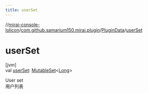 ```yaml
---
title: userSet
---
```

//[mirai-console-lolicon](../../../index.html)/[com.github.samarium150.mirai.plugin](../index.html)/[PluginData](index.html)/[userSet](user-set.html)



# userSet



[jvm]\
val [userSet](user-set.html): [MutableSet](https://kotlinlang.org/api/latest/jvm/stdlib/kotlin.collections/-mutable-set/index.html)<[Long](https://kotlinlang.org/api/latest/jvm/stdlib/kotlin/-long/index.html)>



User set <br> 用户列表




